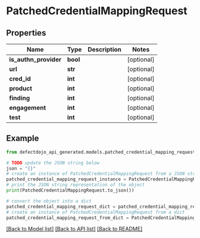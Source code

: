 # PatchedCredentialMappingRequest


## Properties

Name | Type | Description | Notes
------------ | ------------- | ------------- | -------------
**is_authn_provider** | **bool** |  | [optional] 
**url** | **str** |  | [optional] 
**cred_id** | **int** |  | [optional] 
**product** | **int** |  | [optional] 
**finding** | **int** |  | [optional] 
**engagement** | **int** |  | [optional] 
**test** | **int** |  | [optional] 

## Example

```python
from defectdojo_api_generated.models.patched_credential_mapping_request import PatchedCredentialMappingRequest

# TODO update the JSON string below
json = "{}"
# create an instance of PatchedCredentialMappingRequest from a JSON string
patched_credential_mapping_request_instance = PatchedCredentialMappingRequest.from_json(json)
# print the JSON string representation of the object
print(PatchedCredentialMappingRequest.to_json())

# convert the object into a dict
patched_credential_mapping_request_dict = patched_credential_mapping_request_instance.to_dict()
# create an instance of PatchedCredentialMappingRequest from a dict
patched_credential_mapping_request_from_dict = PatchedCredentialMappingRequest.from_dict(patched_credential_mapping_request_dict)
```
[[Back to Model list]](../README.md#documentation-for-models) [[Back to API list]](../README.md#documentation-for-api-endpoints) [[Back to README]](../README.md)



